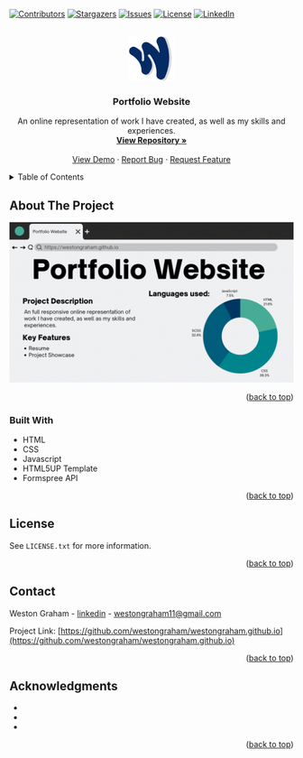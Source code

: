 <div id="top"></div>

[![Contributors][contributors-shield]][contributors-url]
[![Stargazers][stars-shield]][stars-url]
[![Issues][issues-shield]][issues-url]
[![License][license-shield]][license-url]
[![LinkedIn][linkedin-shield]][linkedin-url]



<!-- PROJECT LOGO -->
<br />
<div align="center">
  <a href="https://github.com/westongraham/westongraham.github.io">
    <img src="images/Wlogo.png" alt="Logo" width="80" height="80">
  </a>

<h3 align="center">Portfolio Website</h3>

  <p align="center">
    An online representation of work I have created, as well as my skills and experiences.
    <br />
    <a href="https://github.com/westongraham/westongraham.github.io"><strong>View Repository »</strong></a>
    <br />
    <br />
    <a href="https://github.com/westongraham/westongraham.github.io">View Demo</a>
    ·
    <a href="https://github.com/westongraham/westongraham.github.io/issues">Report Bug</a>
    ·
    <a href="https://github.com/westongraham/westongraham.github.io/issues">Request Feature</a>
  </p>
</div>



<!-- TABLE OF CONTENTS -->
<details>
  <summary>Table of Contents</summary>
  <ol>
    <li>
      <a href="#about-the-project">About The Project</a>
      <ul>
        <li><a href="#built-with">Built With</a></li>
      </ul>
    </li>
    <li><a href="#license">License</a></li>
    <li><a href="#contact">Contact</a></li>
    <li><a href="#acknowledgments">Acknowledgments</a></li>
  </ol>
</details>



<!-- ABOUT THE PROJECT -->
## About The Project

[![websitePreview.jpg][product-screenshot]](https://westongraham.github.io.com)

<p align="right">(<a href="#top">back to top</a>)</p>



### Built With

* HTML
* CSS
* Javascript
* HTML5UP Template
* Formspree API

<p align="right">(<a href="#top">back to top</a>)</p>


<!-- LICENSE -->
## License

See `LICENSE.txt` for more information.

<p align="right">(<a href="#top">back to top</a>)</p>



<!-- CONTACT -->
## Contact

Weston Graham - [linkedin](https://www.linkedin.com/in/westongraham/) - westongraham11@gmail.com

Project Link: [https://github.com/westongraham/westongraham.github.io](https://github.com/westongraham/westongraham.github.io)

<p align="right">(<a href="#top">back to top</a>)</p>



<!-- ACKNOWLEDGMENTS -->
## Acknowledgments

* []()
* []()
* []()

<p align="right">(<a href="#top">back to top</a>)</p>



<!-- MARKDOWN LINKS & IMAGES -->
<!-- https://www.markdownguide.org/basic-syntax/#reference-style-links -->
[contributors-shield]: https://img.shields.io/github/contributors/westongraham/westongraham.github.io.svg?style=for-the-badge
[contributors-url]: https://github.com/westongraham/westongraham.github.io/graphs/contributors
[forks-shield]: https://img.shields.io/github/forks/westongraham/westongraham.github.io.svg?style=for-the-badge
[forks-url]: https://github.com/westongraham/westongraham.github.io/network/members
[stars-shield]: https://img.shields.io/github/stars/westongraham/westongraham.github.io.svg?style=for-the-badge
[stars-url]: https://github.com/westongraham/westongraham.github.io/stargazers
[issues-shield]: https://img.shields.io/github/issues/westongraham/westongraham.github.io.svg?style=for-the-badge
[issues-url]: https://github.com/westongraham/westongraham.github.io/issues
[license-shield]: https://img.shields.io/github/license/westongraham/westongraham.github.io.svg?style=for-the-badge
[license-url]: https://github.com/westongraham/westongraham.github.io/blob/master/LICENSE.txt
[linkedin-shield]: https://img.shields.io/badge/-LinkedIn-black.svg?style=for-the-badge&logo=linkedin&colorB=555
[linkedin-url]: https://linkedin.com/in/westongraham
[product-screenshot]: images/Websiteimg.png
